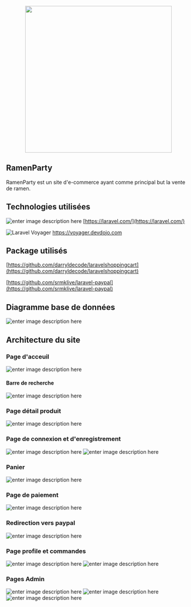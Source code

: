 <p align="center"><img src="https://i.imgur.com/rqGKyW8.png" width="400"></p>

## RamenParty

RamenParty est un site d'e-commerce ayant comme principal but la vente de ramen.

## Technologies utilisées

![enter image description here](https://raw.githubusercontent.com/laravel/art/master/logo-lockup/4%20PNG/3%20RGB/1%20Full%20Color/laravel-logolockup-rgb-red.png)
[https://laravel.com/](https://laravel.com/)

![Laravel Voyager](https://voyager.devdojo.com/assets/images/logo_dark.png)
https://voyager.devdojo.com

## Package utilisés
[https://github.com/darryldecode/laravelshoppingcart](https://github.com/darryldecode/laravelshoppingcart)

[https://github.com/srmklive/laravel-paypal](https://github.com/srmklive/laravel-paypal)

## Diagramme base de données
![enter image description here](https://files.legroupedamis.best/K8MhjD.png)

## Architecture du site

### Page d'acceuil

![enter image description here](https://files.legroupedamis.best/pBb4nx.png)

#### Barre de recherche
![enter image description here](https://files.legroupedamis.best/8CytzD.gif)

### Page détail produit

![enter image description here](https://files.legroupedamis.best/KduDNO.png)

### Page de connexion et d'enregistrement
![enter image description here](https://files.legroupedamis.best/7hkABk.png)
![enter image description here](https://files.legroupedamis.best/LwfkiJ.png)

### Panier
![enter image description here](https://files.legroupedamis.best/J9UbwD.png)

### Page de paiement

![enter image description here](https://files.legroupedamis.best/6YGK6h.png)

### Redirection vers paypal
![enter image description here](https://files.legroupedamis.best/QdS0ju.png)

### Page profile et commandes
![enter image description here](https://files.legroupedamis.best/DFN6EL.png)
![enter image description here](https://files.legroupedamis.best/ni3jFR.png)

### Pages Admin
![enter image description here](https://files.legroupedamis.best/KWIJdK.png)
![enter image description here](https://files.legroupedamis.best/BNQ2PQ.png)
![enter image description here](https://files.legroupedamis.best/aQtBHb.png)

<!--stackedit_data:
eyJoaXN0b3J5IjpbLTIwNDAyNDAxNTUsLTE0Njk2NjI2NjIsLT
E0OTYzNzIxNjgsLTE1NTE1NzczNzEsMTQ3NTQwNzMxNiwtMTkx
Mjk0NTQ1MSwtMjkxMzY2NTQ3XX0=
-->